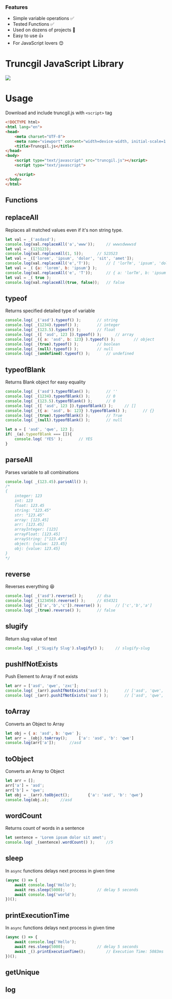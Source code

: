 ### Features

- Simple variable operations :white_check_mark:
- Tested Functions :white_check_mark:
- Used on dozens of projects :muscle:
- Easy to use :+1:
- For JavaScript lovers :blush:

# Truncgil JavaScript Library

![](https://www.truncgil.com.tr/tr.png)


Usage
=============
Download and include truncgil.js with `<script>` tag
```html
<!DOCTYPE html>
<html lang="en">
<head>
    <meta charset="UTF-8">
    <meta name="viewport" content="width=device-width, initial-scale=1.0">
    <title>Truncgil.js</title>
</head>
<body>
	<script type="text/javascript" src="truncgil.js"></script>
	<script type="text/javascript">

	</script>
</body>
</html>
```

Functions
-------------

replaceAll
----
Replaces all matched values even if it's non string type.
```javascript
let val = _('asdasd');
console.log(val.replaceAll('a','www'));		// wwwsdwwwsd
let val = _(123123);
console.log(val.replaceAll(1, 5));		// 523523
let val = _(['lorem', 'ipsum', 'dolor', 'sit', 'amet']);
console.log(val.replaceAll('e','T'));		// [ 'lorTm', 'ipsum', 'dolor', 'sit', 'amTt' ]
let val = _( {a: 'lorem', b: 'ipsum'} );
console.log(val.replaceAll('e', 'T'));		// { a: 'lorTm', b: 'ipsum' }
let val = _( true );
console.log(val.replaceAll(true, false));	// false
```
typeof
----
Returns specified detailed type of variable
```javascript
console.log( _('asd').typeof() );		// string
console.log( _(1234).typeof() );		// integer
console.log( _(123.5).typeof() );		// float
console.log( _([ 'asd', 123 ]).typeof() );		// array
console.log( _({ a: 'asd', b: 123} ).typeof() );		// object
console.log( _(true).typeof() );		// boolean
console.log( _(null).typeof() );		// null
console.log( _(undefined).typeof() );		// undefined
```

typeofBlank
----
Returns Blank object for easy equality
```javascript
console.log( _('asd').typeofBlan() );		// ''
console.log( _(1234).typeofBlank() );		// 0
console.log( _(123.5).typeofBlank() );		// 0
console.log( _([ 'asd', 123 ]).typeofBlank() );		// []
console.log( _({ a: 'asd', b: 123} ).typeofBlank() );		// {}
console.log( _(true).typeofBlank() );		// True
console.log( _(null).typeofBlank() );		// null

let a = [ 'asd', 'qwe', 123 ];
if( _(a).typeofBlank === []){
	console.log( 'YES' );		// YES
}
```

parseAll
----
Parses variable to all combinations
```javascript
console.log( _(123.45).parseAll() );
/*
{
	integer: 123
	int: 123
	float: 123.45
	string: "123.45"
	str: "123.45"
	array: [123.45]
	arr: [123.45]
	arrayInteger: [123]
	arrayFloat: [123.45]
	arrayString: ["123.45"]
	object: {value: 123.45}
	obj: {value: 123.45}
}
*/
```
reverse
----
Reverses everything :satisfied:
```javascript
console.log( _('asd').reverse() );		// dsa
console.log( _(123456).reverse() );		// 654321
console.log( _(['a','b','c']).reverse() );		// ['c','b','a']
console.log( _(true).reverse() );		// false
```

slugify
----
Return slug value of text
```javascript
console.log( _('SLugify Slug').slugify() );		// slugify-slug
```

pushIfNotExists
----
Push Element to Array if not exists
```javascript
let arr = ['asd', 'qwe', 'zxc'];
console.log( _(arr).pushIfNotExists('asd') );		// ['asd', 'qwe', 'zxc']
console.log( _(arr).pushIfNotExists('aaa') );		// ['asd', 'qwe', 'zxc', 'aaa']
```

toArray
----
Converts an Object to Array
```javascript
let obj = { a: 'asd', b: 'qwe' };
let arr = _(obj).toArray();		['a': 'asd', 'b': 'qwe']
console.log(arr['a']);		//asd
```

toObject
----
Converts an Array to Object
```javascript
let arr = [];
arr['a'] = 'asd';
arr['b'] = 'qwe';
let obj = _(arr).toObject();		{'a': 'asd', 'b': 'qwe'}
console.log(obj.a);		//asd
```

wordCount
----
Returns count of words in a sentence
```javascript
let sentence = 'Lorem ipsum dolor sit amet';
console.log( _(sentence).wordCount() );		//5
```

sleep
----
In `async` functions delays next process in given time
```javascript
(async () => {
    await console.log('Hello');
    await res.sleep(5000);				// delay 5 seconds
	await console.log('world');
})();
```

printExecutionTime
----
In `async` functions delays next process in given time
```javascript
(async () => {
    await console.log('Hello');
    await res.sleep(5000);				// delay 5 seconds
	await _().printExecutionTime();			// Execution Time: 5083ms
})();
```

getUnique
----
log
----









